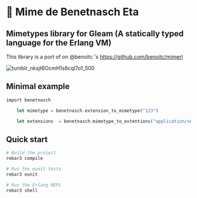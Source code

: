 # :musical_score: Mime de Benetnasch Eta
## Mimetypes library for Gleam (A statically typed language for the Erlang VM)

This library is a port of on @benoitc 's https://github.com/benoitc/mimerl


![tumblr_nksjt6OcmH1s6cql7o1_500](https://user-images.githubusercontent.com/6124495/82167134-311ebf80-9891-11ea-97f5-56a630b497b5.gif)

## Minimal example

```rust
import benetnasch

    let mimetype = benetnasch.extension_to_mimetype("123")

    let extensions  = benetnasch.mimetype_to_extentions("application/vnd.lotus-1-2-3")

```
## Quick start

```sh
# Build the project
rebar3 compile

# Run the eunit tests
rebar3 eunit

# Run the Erlang REPL
rebar3 shell
```
